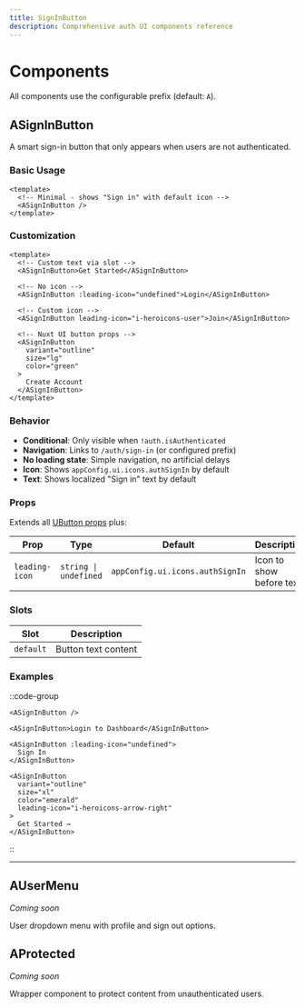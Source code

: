 ```yaml
---
title: SignInButton
description: Comprehensive auth UI components reference
---
```


# Components

All components use the configurable prefix (default: `A`).

## ASignInButton

A smart sign-in button that only appears when users are not authenticated.

### Basic Usage

```vue
<template>
  <!-- Minimal - shows "Sign in" with default icon -->
  <ASignInButton />
</template>
```

### Customization

```vue
<template>
  <!-- Custom text via slot -->
  <ASignInButton>Get Started</ASignInButton>
  
  <!-- No icon -->
  <ASignInButton :leading-icon="undefined">Login</ASignInButton>
  
  <!-- Custom icon -->
  <ASignInButton leading-icon="i-heroicons-user">Join</ASignInButton>
  
  <!-- Nuxt UI button props -->
  <ASignInButton 
    variant="outline" 
    size="lg" 
    color="green"
  >
    Create Account
  </ASignInButton>
</template>
```

### Behavior

- **Conditional**: Only visible when `!auth.isAuthenticated`
- **Navigation**: Links to `/auth/sign-in` (or configured prefix)
- **No loading state**: Simple navigation, no artificial delays
- **Icon**: Shows `appConfig.ui.icons.authSignIn` by default
- **Text**: Shows localized "Sign in" text by default

### Props

Extends all [UButton props](https://ui.nuxt.com/components/button) plus:

| Prop | Type | Default | Description |
|------|------|---------|-------------|
| `leading-icon` | `string \| undefined` | `appConfig.ui.icons.authSignIn` | Icon to show before text |

### Slots

| Slot | Description |
|------|-------------|
| `default` | Button text content |

### Examples

::code-group
```vue [Basic]
<ASignInButton />
```

```vue [Custom Text]
<ASignInButton>Login to Dashboard</ASignInButton>
```

```vue [No Icon]
<ASignInButton :leading-icon="undefined">
  Sign In
</ASignInButton>
```

```vue [Styled]
<ASignInButton 
  variant="outline"
  size="xl"
  color="emerald"
  leading-icon="i-heroicons-arrow-right"
>
  Get Started →
</ASignInButton>
```
::

---

## AUserMenu  

*Coming soon*

User dropdown menu with profile and sign out options.

## AProtected

*Coming soon*

Wrapper component to protect content from unauthenticated users.